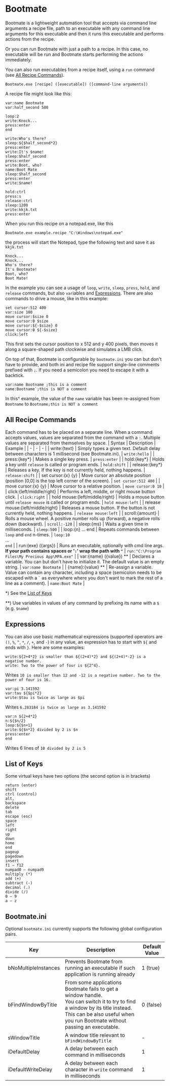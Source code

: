 # Bootmate

Bootmate is a lightweight automation tool that accepts via command line arguments a recipe file, path to an executable with any command line arguments for this executable and then it runs this executable and performs actions from the recipe.

Or you can run Bootmate with just a path to a recipe. In this case, no executable will be run and Bootmate starts performing the actions immediately.

You can also run executables from a recipe itself, using a `run` command (see [All Recipe Commands](#all-recipe-commands)).

```
Bootmate.exe [recipe] ([executable]) ([command-line arguments])
```

A recipe file might look like this:
```
var:name Bootmate
var:half_second 500

loop:2
write:Knock...
press:enter
end

write:Who's there?
sleep:${$half_second*2}
press:enter
write:It's $name!
sleep:$half_second
press:enter
write:Boot, who?
name:Boot Mate
sleep:$half_second
press:enter
write:$name!

hold:ctrl
press:s
release:ctrl
sleep:1200
write:kkjk.txt
press:enter
```
When you run this recipe on a notepad.exe, like this
```
Bootmate.exe example.recipe "C:\Windows\notepad.exe"
```
the process will start the Notepad, type the following text and save it as `kkjk.txt`
```
Knock...
Knock...
Who's there?
It's Bootmate!
Boot, who?
Boot Mate!
````
In the example you can see a usage of `loop`, `write`, `sleep`, `press`, `hold`, and `release` commands, but also `var`iables and [Expressions](#expressions). There are also commands to drive a mouse, like in this example:
```
set cursor:512 400
var:size 100
move cursor:$size 0
move cursor:0 $size
move cursor:${-$size} 0
move cursor:0 ${-$size}
click:left
```
This first sets the cursor position to x 512 and y 400 pixels, then moves it along a square-shaped path clockwise and simulates a LMB click.

On top of that, Bootmate is configurable by `bootmate.ini` you can but don't have to provide, and both ini and recipe file support single-line comments prefixed with `;`. If you need a semicolon you need to escape it with a backtick.

```
var:name Bootname ;this is a comment
name:Bootname`;this is NOT a comment
```
In this^ example, the value of the `name` variable has been re-assigned from `Bootname` to `Bootname;this is NOT a comment`

## All Recipe Commands
Each command has to be placed on a separate line. When a command accepts values, values are separated from the command with a `:`. Multiple values are separated from themselves by space.
| Syntax | Description | Example |
| - | - | - |
| write:{text} | Simply types a given text. Default delay between characters is 1 millisecond (see Bootmate.ini). | ```write:hello``` |
| press:{key*} | Makes a single key press. | ```press:enter``` |
| hold:{key*} | Holds a key until `release` is called or program ends. | ```hold:shift``` |
| release:{key*} | Releases a key. If the key is not currently held, nothing happens. | ```release:shift``` |
| set cursor:{x} {y} | Move cursor an absolute position (position [0,0] is the top left corner of the screen). | ```set cursor:512 400``` |
| move cursor:{x} {y} | Move cursor to a relative position. | ```move cursor:0 10``` |
| click:{left/middle/right} | Performs a left, middle, or right mouse button click. | ```click:right``` |
| hold mouse:{left/middle/right} | Holds a mouse button until `release mouse` is called or program ends. | ```hold mouse:left``` |
| release mouse:{left/middle/right} | Releases a mouse button. If the button is not currently held, nothing happens. | ```release mouse:left``` |
| scroll:{amount} | Rolls a mouse wheel. A positive number rolls up (forward), a negative rolls down (backward). | ```scroll:-120``` |
| sleep:{ms} | Waits a given time in milliseconds. | ```sleep:500``` |
| loop:{n} ... end | Repeats commands between `loop` and `end` n-times. | ```loop:10``` <br/>...<br/> ```end``` |
| run:{exe} ({args}) | Runs an executable, optionally with cmd line args. **If your path contains spaces or '`:`' wrap the path with `"`** | ```run:"C:\Program Files\My Precious App\MPA.exe"``` |
| var:{name} ({value}) ** | Declares a variable. You can but don't have to initialize it. The default value is an empty string. | ```var:name Bootmate``` |
| {name}:{value} ** | Re-assign a variable. Value can contain any character, including a space (semicolon needs to be escaped with a `` ` `` as everywhere where you don't want to mark the rest of a line as a comment). | ```name:Boot Mate``` |

*) See the [List of Keys](#list-of-keys)

**) Use variables in values of any command by prefixing its name with a `$` (e.g. `$name`)

## Expressions

You can also use basic mathematical expressions (supported operators are `()`, `%`, `^`, `*`, `/`, `+`, and `-`) in any value, an expression has to start with `${` and ends with `}`. Here are some examples:

```
write:${2+4*2} is smaller than ${(2+4)*2} and ${(2+4)*-2} is a negative number.
write: Two to the power of four is ${2^4}.
```
Writes `10 is smaller than 12 and -12 is a negative number. Two to the power of four is 16.`

```
var:pi 3.141592
var:tau ${$pi*2}
write:$tau is twice as large as $pi
```
Writes `6.283184 is twice as large as 3.141592`
```
var:n ${2+4*2} 
n:${$n/2}
loop:${$n+1}
write:${$n*2} divided by 2 is $n
press:enter
end
```
 Writes 6 lines of `10 divided by 2 is 5`

## List of Keys
Some virtual keys have two options (the second option is in brackets)
```
return (enter)
shift
ctrl (control)
alt,
backspace
delete
tab
escape (esc)
space
left
right
up
down
home
end
pageup
pagedown
insert
f1 — f12
numpad0 — numpad9
multiply (*)
add (+)
subtract (-)
decimal (.)
divide (/)
0 — 9
a — z
```

## Bootmate.ini
Optional `bootmate.ini` currently supports the following global configuration pairs.

| Key | Description | Default Value |
| - | - | - |
| bNoMultipleInstances | Prevents Bootmate from running an executable if such application is running already | 1 (true)
| bFindWindowByTitle | From some applications Bootmate fails to get a window handle.<br/>You can switch it to try to find a window by its title instead.<br/>This can be also useful when you run Bootmate without passing an executable. | 0 (false) |
| sWindowTitle | A window title relevant to `bFindWindowByTitle` | - |
| iDefaultDelay | A delay between each command in milliseconds | 1 |
| iDefaultWriteDelay | A delay between each character in `write` command in milliseconds | 1 |